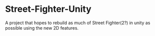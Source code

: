 Street-Fighter-Unity
====================

A project that hopes to rebuild as much of Street Fighter(2?) in unity as possible using the new 2D features.
